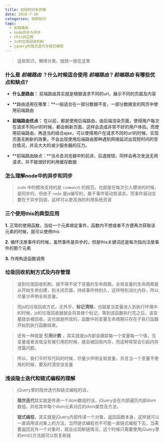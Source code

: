 ```yaml
---
title: 前段知识杂货铺
date: 2018-7-10
categories: 琐碎知识
tags: 
  - 前端路由
  - node同步与异步
  - this的应用
  - Js的垃圾回收机制
  - jquery的隐式迭代与链式编程
---
```


> 这些知识，懒得分类，就统一放在这里

<!-- more -->

### 什么是 *前端路由* ？什么时候适合使用 *前端路由*？*前端路由* 有哪些优点和缺点?


 - **什么是路由：** 前端路由其实就是根据请求不同的url，展示不同的页面及内容

 - **路由适用在哪里：**一般适合在一部分数据不变，一部分数据变的网页中使用前端路由
 
 - **前端路由优点：** 在以前，都是使用后端路由，由后端渲染页面，使得用户每次在请求不同url的时候，都会刷新页面，这样会造成非常不好的用户体验。而使用前端路由，再适当的结合ajax，可以使得用户在请求不同的url的时候，实现页面无刷新的效果，不会出现使用后端路由那种遇到网络延迟出现短时间的空白情况，并且大大的减少服务器的压力。

 - **前端路由缺点：**当点击浏览器中的前进，后退按钮，同样会再次发送无用请求，并不能很好的利用缓存数据



### 怎么理解node中的异步和同步

>`node` 中的模块支持的是 `commonJS` 的规范，也就是在每次引入模块的时候，是同步的，但由于 `node` 是js编写的，属于事件驱动型语言。而事件驱动主要在于异步回调，这样可以更高效的利用系统资源



### 三个使用this的典型应用

**1.** 正常的使用函数，当给一个元素绑定事件，函数内不想或者不方便再次获取该元素的时候，就可以使用this

**2.** 循环注册事件的时候，虽然事件是异步的，但是this关键词还是每次指向注册事件的那个元素

**3.** 作用构造函数调用


### 垃圾回收机制方式及内存管理

>说到垃圾回收机制，就不得不说下变量的生命周期，全局变量的生命周期是从开始生命创建，到关闭页面，持续事件特别久，这样特别消化内存，所以尽量少声明全局变量。

> 而js的垃圾回收方式，无外乎，**标记清除**，也就是当变量进入到执行环境中的时候，js的垃圾回收器就会将其做个标记，等到该函数执行完之后，该变量就会被回收，这也就是所说的，函数中的变量生命周期只存在于执行函数开始到执行函数结束。

> 还有一种就是 **引用计数** ，其实就是js内部会跟踪每一个变量每一个值，当变量或者该值没有被引用的时候，就会被回收内存，而这种常常会引起内存泄露问题。

> 所以，我们平时写代码的时候，尽量少声明全局变量，并且当一个变量不使用的时候，要及时清空该变量


### 浅谈隐士迭代和链式编程的理解

> jQuery里的隐世迭代和链式编程的话，

> **隐世迭代**其实就是传递一个dom数组的话，jQuery会在内部遍历内部dom数组，并给其中每个dom元素对应的dom属性及方法，

> **链式编程**，其实就是jQuery内部传递一个对象，返回函数本身，这样就可以一直调用该对象上的方法，当然链式编程也不可能一直链式编程下去，当需要返回另外一个对象时，就会出现断链情况，这个时候只需要使用jQuery里的end()方法就可以恢复断链
